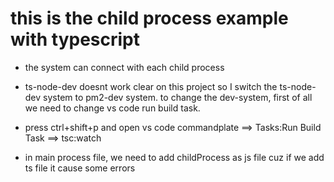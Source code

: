 # this is the child process example with typescript

- the system can connect with each child process

* ts-node-dev doesnt work clear on this project so I switch the ts-node-dev system to pm2-dev system. to change the dev-system, first of all we need to change vs code run build task.
* press ctrl+shift+p and open vs code commandplate ==> Tasks:Run Build Task ==> tsc:watch

* in main process file, we need to add childProcess as js file cuz if we add ts file it cause some errors

